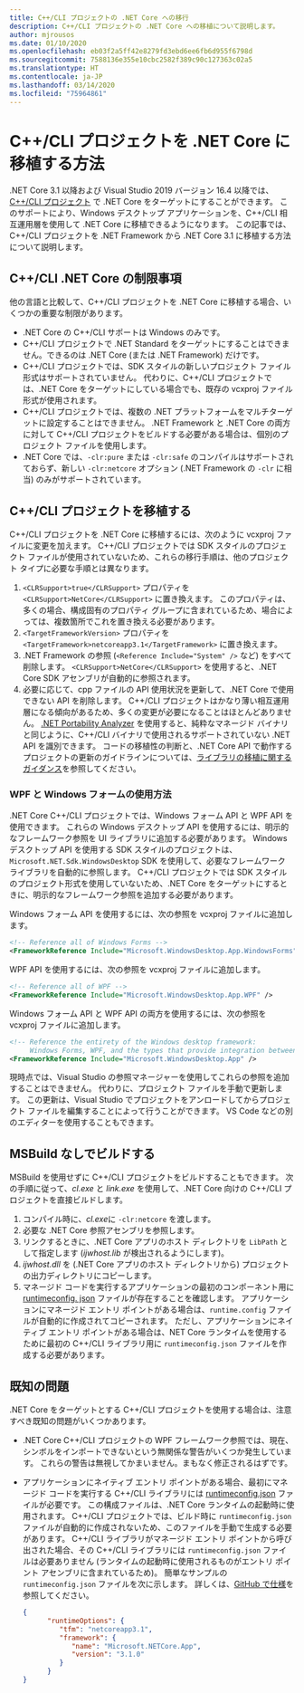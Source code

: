 ```yaml
---
title: C++/CLI プロジェクトの .NET Core への移行
description: C++/CLI プロジェクトの .NET Core への移植について説明します。
author: mjrousos
ms.date: 01/10/2020
ms.openlocfilehash: eb03f2a5ff42e8279fd3ebd6ee6fb6d955f6798d
ms.sourcegitcommit: 7588136e355e10cbc2582f389c90c127363c02a5
ms.translationtype: HT
ms.contentlocale: ja-JP
ms.lasthandoff: 03/14/2020
ms.locfileid: "75964861"
---
```

# <a name="how-to-port-a-ccli-project-to-net-core"></a>C++/CLI プロジェクトを .NET Core に移植する方法

.NET Core 3.1 以降および Visual Studio 2019 バージョン 16.4 以降では、[C++/CLI プロジェクト](/cpp/dotnet/dotnet-programming-with-cpp-cli-visual-cpp) で .NET Core をターゲットにすることができます。 このサポートにより、Windows デスクトップ アプリケーションを、C++/CLI 相互運用層を使用して .NET Core に移植できるようになります。 この記事では、C++/CLI プロジェクトを .NET Framework から .NET Core 3.1 に移植する方法について説明します。

## <a name="ccli-net-core-limitations"></a>C++/CLI .NET Core の制限事項

他の言語と比較して、C++/CLI プロジェクトを .NET Core に移植する場合、いくつかの重要な制限があります。

* .NET Core の C++/CLI サポートは Windows のみです。
* C++/CLI プロジェクトで .NET Standard をターゲットにすることはできません。できるのは .NET Core (または .NET Framework) だけです。
* C++/CLI プロジェクトでは、SDK スタイルの新しいプロジェクト ファイル形式はサポートされていません。 代わりに、C++/CLI プロジェクトでは、.NET Core をターゲットにしている場合でも、既存の vcxproj ファイル形式が使用されます。
* C++/CLI プロジェクトでは、複数の .NET プラットフォームをマルチターゲットに設定することはできません。 .NET Framework と .NET Core の両方に対して C++/CLI プロジェクトをビルドする必要がある場合は、個別のプロジェクト ファイルを使用します。
* .NET Core では、`-clr:pure` または `-clr:safe` のコンパイルはサポートされておらず、新しい `-clr:netcore` オプション (.NET Framework の `-clr` に相当) のみがサポートされています。

## <a name="port-a-ccli-project"></a>C++/CLI プロジェクトを移植する

C++/CLI プロジェクトを .NET Core に移植するには、次のように vcxproj ファイルに変更を加えます。 C++/CLI プロジェクトでは SDK スタイルのプロジェクト ファイルが使用されていないため、これらの移行手順は、他のプロジェクト タイプに必要な手順とは異なります。

1. `<CLRSupport>true</CLRSupport>` プロパティを `<CLRSupport>NetCore</CLRSupport>` に置き換えます。 このプロパティは、多くの場合、構成固有のプロパティ グループに含まれているため、場合によっては、複数箇所でこれを置き換える必要があります。
2. `<TargetFrameworkVersion>` プロパティを `<TargetFramework>netcoreapp3.1</TargetFramework>` に置き換えます。
3. .NET Framework の参照 (`<Reference Include="System" />` など) をすべて削除します。 `<CLRSupport>NetCore</CLRSupport>` を使用すると、.NET Core SDK アセンブリが自動的に参照されます。
4. 必要に応じて、cpp ファイルの API 使用状況を更新して、.NET Core で使用できない API を削除します。 C++/CLI プロジェクトはかなり薄い相互運用層になる傾向があるため、多くの変更が必要になることはほとんどありません。 [.NET Portability Analyzer](../../standard/analyzers/portability-analyzer.md) を使用すると、純粋なマネージド バイナリと同じように、C++/CLI バイナリで使用されるサポートされていない .NET API を識別できます。 コードの移植性の判断と、.NET Core API で動作するプロジェクトの更新のガイドラインについては、[ライブラリの移植に関するガイダンス](./libraries.md#determine-portability)を参照してください。

### <a name="wpf-and-windows-forms-usage"></a>WPF と Windows フォームの使用方法

.NET Core C++/CLI プロジェクトでは、Windows フォーム API と WPF API を使用できます。 これらの Windows デスクトップ API を使用するには、明示的なフレームワーク参照を UI ライブラリに追加する必要があります。 Windows デスクトップ API を使用する SDK スタイルのプロジェクトは、`Microsoft.NET.Sdk.WindowsDesktop` SDK を使用して、必要なフレームワーク ライブラリを自動的に参照します。 C++/CLI プロジェクトでは SDK スタイルのプロジェクト形式を使用していないため、.NET Core をターゲットにするときに、明示的なフレームワーク参照を追加する必要があります。

Windows フォーム API を使用するには、次の参照を vcxproj ファイルに追加します。

```xml
<!-- Reference all of Windows Forms -->
<FrameworkReference Include="Microsoft.WindowsDesktop.App.WindowsForms" />
```

WPF API を使用するには、次の参照を vcxproj ファイルに追加します。

```xml
<!-- Reference all of WPF -->
<FrameworkReference Include="Microsoft.WindowsDesktop.App.WPF" />
```

Windows フォーム API と WPF API の両方を使用するには、次の参照を vcxproj ファイルに追加します。

```xml
<!-- Reference the entirety of the Windows desktop framework:
     Windows Forms, WPF, and the types that provide integration between them -->
<FrameworkReference Include="Microsoft.WindowsDesktop.App" />
```

現時点では、Visual Studio の参照マネージャーを使用してこれらの参照を追加することはできません。 代わりに、プロジェクト ファイルを手動で更新します。 この更新は、Visual Studio でプロジェクトをアンロードしてからプロジェクト ファイルを編集することによって行うことができます。 VS Code などの別のエディターを使用することもできます。

## <a name="build-without-msbuild"></a>MSBuild なしでビルドする

MSBuild を使用せずに C++/CLI プロジェクトをビルドすることもできます。 次の手順に従って、*cl.exe* と *link.exe* を使用して、.NET Core 向けの C++/CLI プロジェクトを直接ビルドします。

1. コンパイル時に、*cl.exe*に `-clr:netcore` を渡します。
2. 必要な .NET Core 参照アセンブリを参照します。
3. リンクするときに、.NET Core アプリのホスト ディレクトリを `LibPath` として指定します (*ijwhost.lib* が検出されるようにします)。
4. *ijwhost.dll* を (.NET Core アプリのホスト ディレクトリから) プロジェクトの出力ディレクトリにコピーします。
5. マネージド コードを実行するアプリケーションの最初のコンポーネント用に [runtimeconfig. json](https://github.com/dotnet/cli/blob/master/Documentation/specs/runtime-configuration-file.md) ファイルが存在することを確認します。 アプリケーションにマネージド エントリ ポイントがある場合は、`runtime.config` ファイルが自動的に作成されてコピーされます。 ただし、アプリケーションにネイティブ エントリ ポイントがある場合は、NET Core ランタイムを使用するために最初の C++/CLI ライブラリ用に `runtimeconfig.json` ファイルを作成する必要があります。

## <a name="known-issues"></a>既知の問題

.NET Core をターゲットとする C++/CLI プロジェクトを使用する場合は、注意すべき既知の問題がいくつかあります。

* .NET Core C++/CLI プロジェクトの WPF フレームワーク参照では、現在、シンボルをインポートできないという無関係な警告がいくつか発生しています。 これらの警告は無視してかまいません。まもなく修正されるはずです。
* アプリケーションにネイティブ エントリ ポイントがある場合、最初にマネージド コードを実行する C++/CLI ライブラリには [runtimeconfig.json](https://github.com/dotnet/cli/blob/master/Documentation/specs/runtime-configuration-file.md) ファイルが必要です。 この構成ファイルは、.NET Core ランタイムの起動時に使用されます。 C++/CLI プロジェクトでは、ビルド時に `runtimeconfig.json` ファイルが自動的に作成されないため、このファイルを手動で生成する必要があります。 C++/CLI ライブラリがマネージド エントリ ポイントから呼び出された場合、その C++/CLI ライブラリには `runtimeconfig.json` ファイルは必要ありません (ランタイムの起動時に使用されるものがエントリ ポイント アセンブリに含まれているため)。 簡単なサンプルの `runtimeconfig.json` ファイルを次に示します。 詳しくは、[GitHub で仕様](https://github.com/dotnet/cli/blob/master/Documentation/specs/runtime-configuration-file.md)を参照してください。

    ```json
    {
          "runtimeOptions": {
             "tfm": "netcoreapp3.1",
             "framework": {
                "name": "Microsoft.NETCore.App",
                "version": "3.1.0"
             }
          }
    }
    ```
